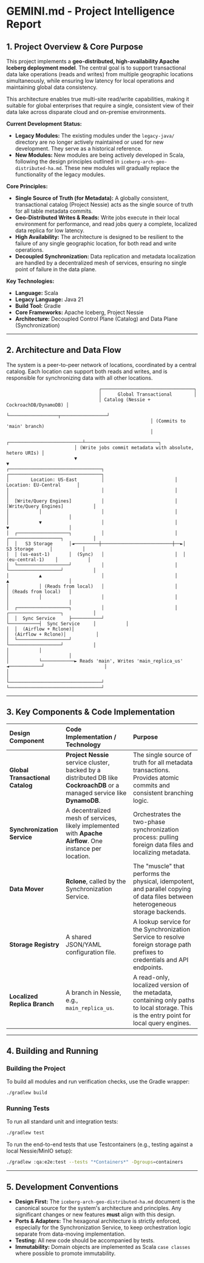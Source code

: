 # GEMINI.md - Project Intelligence Report

## 1. Project Overview & Core Purpose

This project implements a **geo-distributed, high-availability Apache Iceberg deployment model**. The central goal is to
support transactional data lake operations (reads and writes) from multiple geographic locations simultaneously, while
ensuring low latency for local operations and maintaining global data consistency.

This architecture enables true multi-site read/write capabilities, making it suitable for global enterprises that
require a single, consistent view of their data lake across disparate cloud and on-premise environments.

**Current Development Status:**

* **Legacy Modules:** The existing modules under the `legacy-java/` directory are no longer actively maintained or used
  for
  new development. They serve as a historical reference.
* **New Modules:** New modules are being actively developed in Scala, following the design principles outlined in
  `iceberg-arch-geo-distributed-ha.md`. These new modules will gradually replace the functionality of the legacy
  modules.

**Core Principles:**

* **Single Source of Truth (for Metadata):** A globally consistent, transactional catalog (Project Nessie) acts as the
  single source of truth for all table metadata commits.
* **Geo-Distributed Writes & Reads:** Write jobs execute in their local environment for performance, and read jobs query
  a complete, localized data replica for low latency.
* **High Availability:** The architecture is designed to be resilient to the failure of any single geographic location,
  for both read and write operations.
* **Decoupled Synchronization:** Data replication and metadata localization are handled by a decentralized mesh of
  services, ensuring no single point of failure in the data plane.

**Key Technologies:**

* **Language:** Scala
* **Legacy Language:** Java 21
* **Build Tool:** Gradle
* **Core Frameworks:** Apache Iceberg, Project Nessie
* **Architecture:** Decoupled Control Plane (Catalog) and Data Plane (Synchronization)

---

## 2. Architecture and Data Flow

The system is a peer-to-peer network of locations, coordinated by a central catalog. Each location can support both
reads and writes, and is responsible for synchronizing data with all other locations.

```
                                  ┌──────────────────────────────────┐
                                  │      Global Transactional        │
                                  │ Catalog (Nessie + CockroachDB/DynamoDB) │
                                  └──────────────────┬─────────────────┘
                                                     │ (Commits to 'main' branch)
                                                     │
                         ┌───────────────────────────┴───────────────────────────┐
                         │ (Write jobs commit metadata with absolute, hetero URIs) │
                         ▼                                                       ▼
┌──────────────────────────────────┐                          ┌──────────────────────────────────┐
│        Location: US-East         │                          │        Location: EU-Central      │
│                                  │                          │                                  │
│  [Write/Query Engines]           │                          │  [Write/Query Engines]           │
│           │                      │                          │           │                      │
│           ▼                      │                          │           ▼                      │
│  ┌───────────────────┐           │                          │  ┌───────────────────┐           │
│  │   S3 Storage      │◄─────────┼──────────────────────────┼──►│   S3 Storage      │           │
│  │ (us-east-1)       │  (Sync)   │                          │  │ (eu-central-1)    │           │
│  └───────────────────┘           │                          │  └───────────────────┘           │
│           ▲                      │                          │           ▲                      │
│           │ (Reads from local)   │                          │           │ (Reads from local)   │
│           │                      │                          │           │                      │
│  ┌───────────────────┐           │                          │  ┌───────────────────┐           │
│  │  Sync Service     ├───────────┘                          └───────────┤  Sync Service     │           │
│  │  (Airflow + Rclone)│                                                │  (Airflow + Rclone)│           │
│  └───────────────────┘                                                └───────────────────┘           │
│           │                                                                     │                      │
│           └────────────► Reads 'main', Writes 'main_replica_us' ◄────────────┘                      │
│                                                                                                      │
└──────────────────────────────────┘                          └──────────────────────────────────┘
```

---

## 3. Key Components & Code Implementation

| Design Component                 | Code Implementation / Technology                                                                                            | Purpose                                                                                                                                  |
|:---------------------------------|:----------------------------------------------------------------------------------------------------------------------------|:-----------------------------------------------------------------------------------------------------------------------------------------|
| **Global Transactional Catalog** | **Project Nessie** service cluster, backed by a distributed DB like **CockroachDB** or a managed service like **DynamoDB**. | The single source of truth for all metadata transactions. Provides atomic commits and consistent branching logic.                        |
| **Synchronization Service**      | A decentralized mesh of services, likely implemented with **Apache Airflow**. One instance per location.                    | Orchestrates the two-phase synchronization process: pulling foreign data files and localizing metadata.                                  |
| **Data Mover**                   | **Rclone**, called by the Synchronization Service.                                                                          | The "muscle" that performs the physical, idempotent, and parallel copying of data files between heterogeneous storage backends.          |
| **Storage Registry**             | A shared JSON/YAML configuration file.                                                                                      | A lookup service for the Synchronization Service to resolve foreign storage path prefixes to credentials and API endpoints.              |
| **Localized Replica Branch**     | A branch in Nessie, e.g., `main_replica_us`.                                                                                | A read-only, localized version of the metadata, containing only paths to local storage. This is the entry point for local query engines. |

---

## 4. Building and Running

### Building the Project

To build all modules and run verification checks, use the Gradle wrapper:

```bash
./gradlew build
```

### Running Tests

To run all standard unit and integration tests:

```bash
./gradlew test
```

To run the end-to-end tests that use Testcontainers (e.g., testing against a local Nessie/MinIO setup):

```bash
./gradlew :qa:e2e:test --tests "*Containers*" -Dgroups=containers
```

---

## 5. Development Conventions

* **Design First:** The `iceberg-arch-geo-distributed-ha.md` document is the canonical source for the system's
  architecture and principles. Any significant changes or new features **must** align with this design.
* **Ports & Adapters:** The hexagonal architecture is strictly enforced, especially for the Synchronization Service, to
  keep orchestration logic separate from data-moving implementation.
* **Testing:** All new code should be accompanied by tests.
* **Immutability:** Domain objects are implemented as Scala `case classes` where possible to promote immutability.
